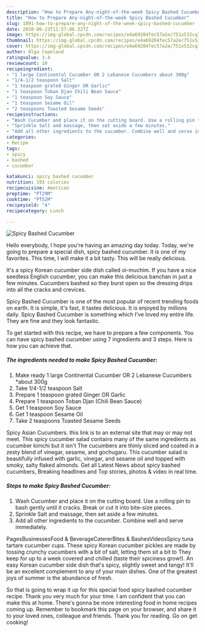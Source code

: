 ```yaml
---
description: "How to Prepare Any-night-of-the-week Spicy Bashed Cucumber"
title: "How to Prepare Any-night-of-the-week Spicy Bashed Cucumber"
slug: 1091-how-to-prepare-any-night-of-the-week-spicy-bashed-cucumber
date: 2020-06-23T11:57:06.327Z
image: https://img-global.cpcdn.com/recipes/e4a69204fec57a2e/751x532cq70/spicy-bashed-cucumber-recipe-main-photo.jpg
thumbnail: https://img-global.cpcdn.com/recipes/e4a69204fec57a2e/751x532cq70/spicy-bashed-cucumber-recipe-main-photo.jpg
cover: https://img-global.cpcdn.com/recipes/e4a69204fec57a2e/751x532cq70/spicy-bashed-cucumber-recipe-main-photo.jpg
author: Olga Copeland
ratingvalue: 3.4
reviewcount: 10
recipeingredient:
- "1 large Continental Cucumber OR 2 Lebanese Cucumbers about 300g"
- "1/4-1/2 teaspoon Salt"
- "1 teaspoon grated Ginger OR Garlic"
- "1 teaspoon Toban Djan Chili Bean Sauce"
- "1 teaspoon Soy Sauce"
- "1 teaspoon Sesame Oil"
- "2 teaspoons Toasted Sesame Seeds"
recipeinstructions:
- "Wash Cucumber and place it on the cutting board. Use a rolling pin to bash gently until it cracks. Break or cut it into bite-size pieces."
- "Sprinkle Salt and massage, then set aside a few minutes."
- "Add all other ingredients to the cucumber. Combine well and serve immediately."
categories:
- Recipe
tags:
- spicy
- bashed
- cucumber

katakunci: spicy bashed cucumber 
nutrition: 193 calories
recipecuisine: American
preptime: "PT29M"
cooktime: "PT52M"
recipeyield: "4"
recipecategory: Lunch

---
```



![Spicy Bashed Cucumber](https://img-global.cpcdn.com/recipes/e4a69204fec57a2e/751x532cq70/spicy-bashed-cucumber-recipe-main-photo.jpg)

Hello everybody, I hope you're having an amazing day today. Today, we're going to prepare a special dish, spicy bashed cucumber. It is one of my favorites. This time, I will make it a bit tasty. This will be really delicious.

It&#39;s a spicy Korean cucumber side dish called oi-muchim. If you have a nice seedless English cucumber, you can make this delicious banchan in just a few minutes. Cucumbers bashed so they burst open so the dressing drips into all the cracks and crevices.

Spicy Bashed Cucumber is one of the most popular of recent trending foods on earth. It is simple, it's fast, it tastes delicious. It is enjoyed by millions daily. Spicy Bashed Cucumber is something which I've loved my entire life. They are fine and they look fantastic.


To get started with this recipe, we have to prepare a few components. You can have spicy bashed cucumber using 7 ingredients and 3 steps. Here is how you can achieve that.

<!--inarticleads1-->

##### The ingredients needed to make Spicy Bashed Cucumber:

1. Make ready 1 large Continental Cucumber OR 2 Lebanese Cucumbers *about 300g
1. Take 1/4-1/2 teaspoon Salt
1. Prepare 1 teaspoon grated Ginger OR Garlic
1. Prepare 1 teaspoon Toban Djan (Chili Bean Sauce)
1. Get 1 teaspoon Soy Sauce
1. Get 1 teaspoon Sesame Oil
1. Take 2 teaspoons Toasted Sesame Seeds


Spicy Asian Cucumbers. this link is to an external site that may or may not meet. This spicy cucumber salad contains many of the same ingredients as cucumber kimchi but it isn&#39;t The cucumbers are thinly sliced and coated in a zesty blend of vinegar, sesame, and gochugaru. This cucumber salad is beautifully infused with garlic, vinegar, and sesame oil and topped with smoky, salty flaked almonds. Get all Latest News about spicy bashed cucumbers, Breaking headlines and Top stories, photos &amp; video in real time. 

<!--inarticleads2-->

##### Steps to make Spicy Bashed Cucumber:

1. Wash Cucumber and place it on the cutting board. Use a rolling pin to bash gently until it cracks. Break or cut it into bite-size pieces.
1. Sprinkle Salt and massage, then set aside a few minutes.
1. Add all other ingredients to the cucumber. Combine well and serve immediately.


PagesBusinessesFood &amp; BeverageCatererBites &amp; BashesVideosSpicy tuna tartare cucumber cups. These spicy Korean cucumber pickles are made by tossing crunchy cucumbers with a bit of salt, letting them sit a bit to They keep for up to a week covered and chilled (taste their spiciness grow!). An easy Korean cucumber side dish that&#39;s spicy, slightly sweet and tangy! It&#39;ll be an excellent complement to any of your main dishes. One of the greatest joys of summer is the abundance of fresh. 

So that is going to wrap it up for this special food spicy bashed cucumber recipe. Thank you very much for your time. I am confident that you can make this at home. There's gonna be more interesting food in home recipes coming up. Remember to bookmark this page on your browser, and share it to your loved ones, colleague and friends. Thank you for reading. Go on get cooking!
